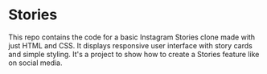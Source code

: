 # Stories
This repo contains the code for a basic Instagram Stories clone made with just HTML and CSS. It displays responsive user interface with story cards and simple styling. It's a project to show how to create a Stories feature like on social media.
